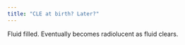 ```yaml
---
title: "CLE at birth? Later?"
---
```

Fluid filled. Eventually becomes radiolucent as fluid clears.

